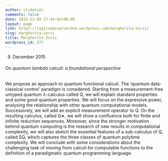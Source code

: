 ```yaml
---
author: vlsdaniel
comments: false
date: 2015-12-09 17:44:02+00:00
layout: page
link: https://logicseminarverona.wordpress.com/margherita-zorzi/
slug: margherita-zorzi
title: Margherita Zorzi
wordpress_id: 277
---
```


09. December 2015


###### On quantum lambda calculi: a foundational perspective


We propose an approach to quantum functional calculi. The ‘quantum data-classical control’ paradigm is considered. Starting from a measurement-free untyped quantum λ-calculus called Q, we will explain standard properties and some good quantum properties.
We will focus on the expressive power, analysing the relationship with other quantum computational models. Successively, we will add an explicit measurement operator to Q. On the resulting calculus, called Q∗, we will show a confluence both for finite and infinite reduction sequences. Moreover, since the stronger motivation behind quantum computing is the research of new results in computational complexity, we will also sketch the essential features of a sub-calculus of Q, called SQ, which captures the three classes of quantum polytime complexity. We will conclude with some considerations about the challenging task of moving from calculi for computable functions to the definition of a paradigmatic quantum programming language.

